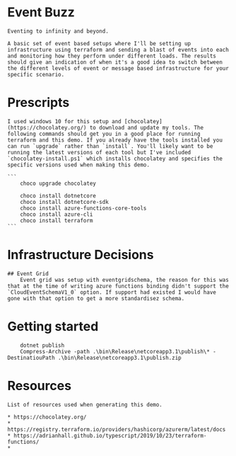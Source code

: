 # Event Buzz

    Eventing to infinity and beyond. 

    A basic set of event based setups where I'll be setting up infrastructure using terraform and sending a blast of events into each and monitoring how they perform under different loads. The results should give an indication of when it's a good idea to switch between the different levels of event or message based infrastructure for your specific scenario. 

# Prescripts
    
    
    I used windows 10 for this setup and [chocolatey](https://chocolatey.org/) to download and update my tools. The following commands should get you in a good place for running terraform and this demo. If you already have the tools installed you can run `upgrade` rather than `install`. You'll likely want to be running the latest versions of each tool but I've included `chocolatey-install.ps1` which installs chocolatey and specifies the specific versions used when making this demo.

    ```
        choco upgrade chocolatey        
        
        choco install dotnetcore        
        choco install dotnetcore-sdk   
        choco install azure-functions-core-tools
        choco install azure-cli
        choco install terraform
    ```

# Infrastructure Decisions

    ## Event Grid
        Event grid was setup with eventgridschema, the reason for this was that at the time of writing azure functions binding didn't support the `CloudEventSchemaV1_0` option. If support had existed I would have gone with that option to get a more standardisez schema. 

# Getting started

```
    dotnet publish
    Compress-Archive -path .\bin\Release\netcoreapp3.1\publish\* -DestinatiouPath .\bin\Release\netcoreapp3.1\publish.zip
```

# Resources

    List of resources used when generating this demo. 

    * https://chocolatey.org/
    * https://registry.terraform.io/providers/hashicorp/azurerm/latest/docs
    * https://adrianhall.github.io/typescript/2019/10/23/terraform-functions/
    * 